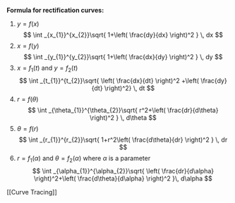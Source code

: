 **Formula for rectification curves:**
1. $y=f(x)$
$$
\int _{x_{1}}^{x_{2}}\sqrt{ 1+\left( \frac{dy}{dx} \right)^2 } \, dx 
$$
2. $x=f(y)$
$$
\int _{y_{1}}^{y_{2}}\sqrt{ 1+\left( \frac{dx}{dy} \right)^2 } \, dy 
$$
3. $x=f_{1}(t)$ and $y=f_{2}(t)$
$$
\int _{t_{1}}^{t_{2}}\sqrt{ \left( \frac{dx}{dt} \right)^2 +\left( \frac{dy}{dt} \right)^2} \, dt 
$$
4. $r=f(\theta)$
$$
\int _{\theta_{1}}^{\theta_{2}}\sqrt{ r^2+\left( \frac{dr}{d\theta} \right)^2 } \, d\theta 
$$
5. $\theta=f(r)$
$$
\int _{r_{1}}^{r_{2}}\sqrt{ 1+r^2\left( \frac{d\theta}{dr} \right)^2 } \, dr 
$$
6. $r=f_{1}(\alpha)$ and $\theta=f_{2}(\alpha)$ where $\alpha$ is a parameter
$$
\int _{\alpha_{1}}^{\alpha_{2}}\sqrt{ \left( \frac{dr}{d\alpha} \right)^2+\left( \frac{d\theta}{d\alpha} \right)^2 }\, d\alpha 
$$

[[Curve Tracing]]